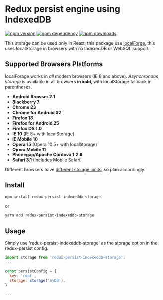 # Redux persist engine using IndexedDB

[![npm version](https://img.shields.io/npm/v/redux-persist-indexeddb-storage?style=flat-square)](https://www.npmjs.com/package/redux-persist-indexeddb-storage)
[![npm dependency](https://img.shields.io/david/machester4/redux-persist-indexeddb-storage?style=flat-square)](https://www.npmjs.com/package/redux-persist-indexeddb-storage)
[![npm downloads](https://img.shields.io/npm/dt/redux-persist-indexeddb-storage?style=flat-square)](https://www.npmjs.com/package/redux-persist-indexeddb-storage)

This storage can be used only in React, this package use [localForge](https://github.com/localForage/localForage), this uses localStorage in browsers with no IndexedDB or WebSQL support

## Supported Browsers Platforms

localForage works in *all* modern browsers (IE 8 and above).
_Asynchronous storage_ is available in all browsers **in bold**, with
localStorage fallback in parentheses.

* **Android Browser 2.1**
* **Blackberry 7**
* **Chrome 23**
* **Chrome for Android 32**
* **Firefox 18**
* **Firefox for Android 25**
* **Firefox OS 1.0**
* **IE 10** (IE 8+ with localStorage)
* **IE Mobile 10**
* **Opera 15** (Opera 10.5+ with localStorage)
* **Opera Mobile 11**
* **Phonegap/Apache Cordova 1.2.0**
* **Safari 3.1** (includes Mobile Safari)

Different browsers have [different storage limits](http://www.html5rocks.com/en/tutorials/offline/quota-research/#toc-overview), so plan accordingly.

## Install

```bash
npm install redux-persist-indexeddb-storage
```

or

```bash
yarn add redux-persist-indexeddb-storage
```

## Usage

Simply use 'redux-persist-indexeddb-storage' as the storage option in the redux-persist config.

```javascript
import storage from 'redux-persist-indexeddb-storage';
...

const persistConfig = {
  key: 'root',
  storage: storage('myDB'),
}

...
```
